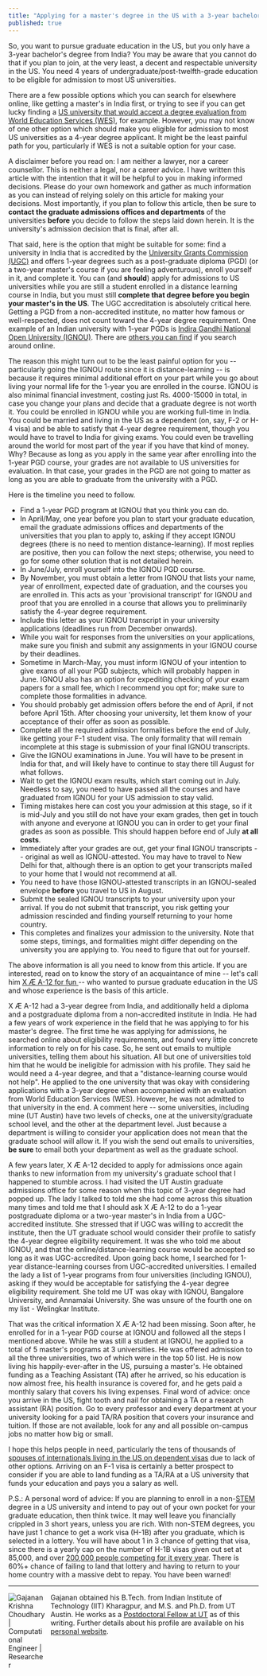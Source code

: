 ```yaml
---
title: "Applying for a master's degree in the US with a 3-year bachelor's degree"
published: true
---
```


So, you want to pursue graduate education in the US, but you only have a 3-year 
bachelor's degree from India? You may be aware that you cannot do 
that if you plan to join, at the very least, a decent and respectable university 
in the US. You need 4 years of undergraduate/post-twelfth-grade 
education to be eligible for admission to most US universities.

There are a few possible options which you can search for elsewhere 
online, like getting a master's in India first, or trying to see if you can get 
lucky finding a 
<a href="https://www.wes.org/advisor-blog/3-year-indian-bachelors-degree/" target="_blank">
US university that would accept a degree evaluation from World Education Services (WES)</a>, 
for example. However, you may not know of one other option which should make 
you eligible for admission to most US universities as a 4-year degree applicant. 
It might be the least painful path for you, particularly if WES is not a suitable 
option for your case.

A disclaimer before you read on: I am neither a lawyer, nor a career counsellor.
This is neither a legal, nor a career advice. I have written this article with 
the intention that it will be helpful to you in making informed decisions. 
Please do your own homework and gather as much information as you can instead
of relying solely on this article for making your decisions. Most importantly,
if you plan to follow this article, then be sure to **contact the graduate 
admissions offices and departments** of the universities **before** you 
decide to follow the steps laid down herein. It is the university's admission 
decision that is final, after all.

That said, here is the option that might be suitable for some: find a university 
in India that is accredited by the <a href="https://www.ugc.ac.in/" target="_blank">
University Grants Commission (UGC)</a> and offers 1-year degrees such as a post-graduate 
diploma (PGD) (or a two-year master's course if you are feeling 
adventurous), enroll yourself in it, and complete it. You can (and **should**) 
apply for admissions to US universities while you are still a
student enrolled in a distance learning course in India, but you must still 
**complete that degree before you begin your master's in the US**. 
The UGC accreditation is absolutely critical here. Getting a PGD from a 
non-accredited institute, no matter how famous or well-respected, does not 
count toward the 4-year degree requirement. One example of an Indian university 
with 1-year PGDs is <a href="http://www.ignou.ac.in/" target="_blank">Indira Gandhi National 
Open University (IGNOU)</a>. There are <a href="https://www.ugc.ac.in/deb/"
target="_blank">others you can find</a> if you search around online.

The reason this might turn out to be the least painful option for you 
-- particularly going the IGNOU route since it is distance-learning --
is because it requires minimal additional effort on your part while you go 
about living your normal life for the 1-year you are enrolled in the course.
IGNOU is also minimal financial investment, costing just Rs. 4000-15000 in
total, in case you change your plans and decide that a graduate degree is not 
worth it. You could be enrolled in IGNOU while you are working full-time in 
India. You could be married and living in the US as a dependent (on, say, F-2 
or H-4 visa) and be able to satisfy that 4-year degree requirement, though you
would have to travel to India for giving exams. You could even be travelling 
around the world for most part of the year if you have that kind of money. 
Why? Because as long as you apply in the same year after enrolling into the 
1-year PGD course, your grades are not available to US universities for 
evaluation. In that case, your grades in the PGD are not going to matter as 
long as you are able to graduate from the university with a PGD.

Here is the timeline you need to follow.
- Find a 1-year PGD program at IGNOU that you think you can do. 
- In April/May, one year before you plan to start your graduate education, 
email the graduate admissions offices and departments of the universities 
that you plan to apply to, asking if they accept IGNOU degrees (there is 
no need to mention distance-learning). If most replies are positive, then you 
can follow the next steps; otherwise, you need to go for some other solution 
that is not detailed herein. 
- In June/July, enroll yourself into the IGNOU PGD course. 
- By November, you must obtain a letter from IGNOU that 
lists your name, year of enrollment, expected date of graduation, and the 
courses you are enrolled in. This acts as your 'provisional transcript' 
for IGNOU and proof that you are enrolled in a course that allows you to 
preliminarily satisfy the 4-year degree requirement.
- Include this letter as your IGNOU transcript in your university 
applications (deadlines run from December onwards).
- While you wait for responses from the universities on your applications,
make sure you finish and submit any assignments in your IGNOU course by 
their deadlines.
- Sometime in March-May, you must inform IGNOU of your intention to give 
exams of all your PGD subjects, which will probably happen in June. IGNOU 
also has an option for expediting checking of your exam papers for a small
fee, which I recommend you opt for; make sure to complete those formalities
in advance.
- You should probably get admission offers before the end of 
April, if not before April 15th. After choosing your university, let them 
know of your acceptance of their offer as soon as possible.
- Complete all the required admission formalities before the end of 
July, like getting your F-1 student visa. The only formality that will 
remain incomplete at this stage is submission of your final IGNOU 
transcripts.
- Give the IGNOU examinations in June. You will have to be present in India
for that, and will likely have to continue to stay there till August for what 
follows.
- Wait to get the IGNOU exam results, which start coming out in July. 
Needless to say, you need to have passed all the courses and have graduated 
from IGNOU for your US admission to stay valid.
- Timing mistakes here can cost you your admission at this stage, so if it 
is mid-July and you still do not have your exam grades, then get in touch 
with anyone and everyone at IGNOU you can in order to get your final grades
as soon as possible. This should happen before end of July **at all costs**.
- Immediately after your grades are out, get your final IGNOU 
transcripts -- original as well as IGNOU-attested. You may 
have to travel to New Delhi for that, although there is an option to get 
your transcripts mailed to your home that I would not recommend at all. 
- You need to have those IGNOU-attested transcripts in an IGNOU-sealed 
envelope **before** you travel to US in August.
- Submit the sealed IGNOU transcripts to your university upon your arrival.
If you do not submit that transcript, you risk getting your admission 
rescinded and finding yourself returning to your home country.
- This completes and finalizes your admission to the university. Note that 
some steps, timings, and formalities might differ depending on the 
university you are applying to. You need to figure that out for yourself.

The above information is all you need to know from this article. If you are 
interested, read on to know the story of an acquaintance of mine -- let's call him
<a href="https://www.marketwatch.com/story/elon-musks-newborn-might-have-the-strangest-name-youve-ever-heard-2020-05-05" target="_blank">
    X &AElig; A-12 for fun
</a> -- who wanted to pursue graduate education in the US and whose experience is 
the basis of this article.

X &AElig; A-12 had a 3-year degree from India, 
and additionally held a diploma and a postgraduate diploma from a non-accredited 
institute in India. He had a few years of work experience in the field that he was 
applying to for his master's degree. The first time he was applying for admissions,
he searched online about eligibility requirements, and found very little 
concrete information to rely on for his case. So, he sent out emails to multiple 
universities, telling them about his situation. All but one of universities told 
him that he would be ineligible for admission with his profile. They said he would 
need a 4-year degree, and that a "distance-learning course would not help". He 
applied to the one university that was okay with considering applications with a 
3-year degree when accompanied with an evaluation from World Education Services 
(WES). However, he was not admitted to that university in the end. A comment 
here -- some universities, including mine (UT Austin) have two levels of checks, 
one at the university/graduate school level, and the other at the department level. 
Just because a department is willing to consider your application does not mean 
that the graduate school will allow it. If you wish the send out emails to 
universities, **be sure** to email both your department as well as the graduate 
school.

A few years later, X &AElig; A-12 decided to apply for admissions once again 
thanks to new information from my university's graduate school that I happened 
to stumble across. I had visited the UT Austin graduate admissions office for 
some reason when this topic of 3-year degree had popped up. The lady I talked 
to told me she had come across this situation many times and told me that I 
should ask X &AElig; A-12 to do a 1-year postgraduate diploma or a two-year 
master's in India from a UGC-accredited institute. She stressed that if UGC 
was willing to accredit the institute, then the UT graduate school would 
consider their profile to satisfy the 4-year degree eligibility requirement. 
It was she who told me about IGNOU, and that the online/distance-learning 
course would be accepted so long as it was UGC-accredited. Upon going back 
home, I searched for 1-year distance-learning courses from UGC-accredited 
universities. I emailed the lady a list of 1-year programs from 
four universities (including IGNOU), asking if they would be acceptable for 
satisfying the 4-year degree eligibility requirement. She told me UT was okay 
with IGNOU, Bangalore University, and Annamalai University. She was unsure of 
the fourth one on my list - Welingkar Institute.

That was the critical information X &AElig; A-12 had been missing. Soon after, he 
enrolled for in a 1-year PGD course at IGNOU and followed all the steps I mentioned 
above. While he was still a student at IGNOU, he applied to a total of 5 master's 
programs at 3 universities. He was offered admission to all the three universities, 
two of which were in the top 50 list.
He is now living his happily-ever-after in the US, pursuing a master's. He 
obtained funding as a Teaching Assistant (TA) after he arrived, so his education
is now almost free, his health insurance is covered for, and he gets paid a monthly 
salary that covers his living expenses. Final word of advice: once you arrive in the 
US, fight tooth and nail for obtaining a TA or a research assistant (RA) position. 
Go to every professor and every department at your university looking for a paid TA/RA 
position that covers your insurance and tuition. If those are not available, look 
for any and all possible on-campus jobs no matter how big or small.

I hope this helps people in need, particularly the tens of thousands of 
<a href="https://qz.com/india/797831/the-h4-visa-and-the-desperation-of-indian-housewives-in-america/" target="_blank">
spouses of internationals living in the US on dependent visas</a> due to lack
of other options. Arriving on an F-1 visa is certainly a better prospect to 
consider if you are able to land funding as a TA/RA at a US university that 
funds your education and pays you a salary as well.

P.S.: A personal word of advice: If you are planning to enroll in a 
non-<a href="https://en.wikipedia.org/wiki/Science,_technology,_engineering,_and_mathematics" target="_blank">STEM</a> 
degree in a US university and intend to pay out of your own pocket for your graduate education, 
then think twice. It may well leave you financially crippled in 3 short years, unless 
you are rich. With non-STEM degrees, you have just 1 chance to get a work visa (H-1B) 
after you graduate, which is selected in a lottery. You will have about 1 in 3 chance 
of getting that visa, since there is a yearly cap on the number of H-1B visas given 
out set at 85,000, and over 
<a href="https://www.uscis.gov/news/alerts/uscis-completes-h-1b-cap-random-selection-process-fy-2019" target="_blank">
200,000 people competing for it every year</a>. There is 60%+ chance of failing to 
land that lottery and having to return to your home country with a massive debt to 
repay. You have been warned!

______

<a href="/"
    onClick="ga('send', 'event', {
        eventCategory: 'InternalLinkAccess',
        eventAction: 'ClickArticleFooter',
        eventLabel: 'Home',
        eventValue: 1
    });">
<img src="https://avatars3.githubusercontent.com/u/57540260?v=4" 
     class="circle mb-3" 
     style="max-width: 75px; float: left; margin-right: 10px;"
     alt="Gajanan Krishna Choudhary | Computational Engineer | Researcher">
</a>
Gajanan obtained his B.Tech. from Indian Institute of Technology (IIT) Kharagpur, and M.S. and 
Ph.D. from UT Austin. He works as a 
<a href="https://www.oden.utexas.edu/people/1400/" target="_blank"
    onClick="ga('send', 'event', {
        eventCategory: 'ExternalLinkAccess',
        eventAction: 'ClickArticleFooter',
        eventLabel: 'UT_Postdoc_Webpage',
        eventValue: 1
    });">Postdoctoral Fellow at UT</a>
as of this writing. Further details about his profile are available on his
<a href="https://users.oden.utexas.edu/~gajanan/" target="_blank"
    onClick="ga('send', 'event', {
        eventCategory: 'ExternalLinkAccess',
        eventAction: 'ClickArticleFooter',
        eventLabel: 'Personal_website',
        eventValue: 1
    });">personal website</a>.
